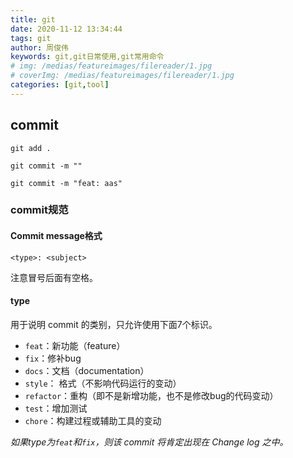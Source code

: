 ```yaml
---
title: git
date: 2020-11-12 13:34:44
tags: git
author: 周俊伟
keywords: git,git日常使用,git常用命令
# img: /medias/featureimages/filereader/1.jpg
# coverImg: /medias/featureimages/filereader/1.jpg
categories: [git,tool]
---
```


## commit

`git add . `

`git commit -m ""`

```dash
git commit -m "feat: aas"
```

### commit规范

#### Commit message格式

```
<type>: <subject>
```

注意冒号后面有空格。

#### type

用于说明 commit 的类别，只允许使用下面7个标识。

- `feat`：新功能（feature）
- `fix`：修补bug
- `docs`：文档（documentation）
- `style`： 格式（不影响代码运行的变动）
- `refactor`：重构（即不是新增功能，也不是修改bug的代码变动）
- `test`：增加测试
- `chore`：构建过程或辅助工具的变动

*如果type为`feat`和`fix`，则该 commit 将肯定出现在 Change log 之中。*

[^]: 持续更新中。。。